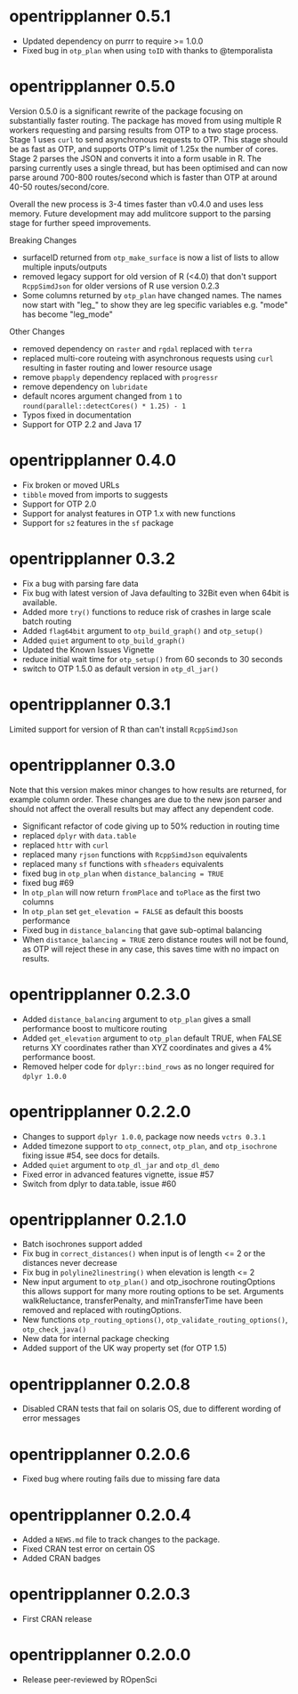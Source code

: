 # opentripplanner 0.5.1

* Updated dependency on purrr to require >= 1.0.0
* Fixed bug in `otp_plan` when using `toID` with thanks to @temporalista


# opentripplanner 0.5.0

Version 0.5.0 is a significant rewrite of the package focusing on substantially faster routing. The package has moved from using multiple R workers requesting and parsing results from OTP to a two stage process. Stage 1 uses `curl` to send asynchronous requests to OTP. This stage should be as fast as OTP, and supports OTP's limit of 1.25x the number of cores. Stage 2 parses the JSON and converts it into a form usable in R. The parsing currently uses a single thread, but has been optimised and can now parse around 700-800 routes/second which is faster than OTP at around 40-50 routes/second/core. 

Overall the new process is 3-4 times faster than v0.4.0 and uses less memory. Future development may add mulitcore support to the parsing stage for further speed improvements.

Breaking Changes

* surfaceID returned from `otp_make_surface` is now a list of lists to allow multiple inputs/outputs
* removed legacy support for old version of R (<4.0) that don't support `RcppSimdJson` for older versions of R use version 0.2.3
* Some columns returned by `otp_plan` have changed names. The names now start with "leg_" to show they are leg specific variables e.g. "mode" has become "leg_mode" 
 
Other Changes

* removed dependency on `raster` and `rgdal` replaced with `terra`
* replaced multi-core routeing with asynchronous requests using `curl` resulting in faster routing and lower resource usage
* remove `pbapply` dependency replaced with `progressr`
* remove dependency on `lubridate`
* default ncores argument changed from `1` to `round(parallel::detectCores() * 1.25) - 1`
* Typos fixed in documentation
* Support for OTP 2.2 and Java 17

# opentripplanner 0.4.0

* Fix broken or moved URLs
* `tibble` moved from imports to suggests
* Support for OTP 2.0
* Support for analyst features in OTP 1.x with new functions
* Support for `s2` features in the `sf` package

# opentripplanner 0.3.2

* Fix a bug with parsing fare data
* Fix bug with latest version of Java defaulting to 32Bit even when 64bit is available.
* Added more `try()` functions to reduce risk of crashes in large scale batch routing
* Added `flag64bit` argument to `otp_build_graph()` and `otp_setup()`
* Added `quiet` argument to `otp_build_graph()`
* Updated the Known Issues Vignette
* reduce initial wait time for `otp_setup()` from 60 seconds to 30 seconds
* switch to OTP 1.5.0 as default version in `otp_dl_jar()`

# opentripplanner 0.3.1

Limited support for version of R than can't install `RcppSimdJson`

# opentripplanner 0.3.0

Note that this version makes minor changes to how results are returned, for example column order. These changes are due to the new json parser and should not affect the overall results but may affect any dependent code.

* Significant refactor of code giving up to 50% reduction in routing time
* replaced `dplyr` with `data.table`
* replaced `httr` with `curl`
* replaced many `rjson` functions with `RcppSimdJson` equivalents
* replaced many `sf` functions with `sfheaders` equivalents
* fixed bug in `otp_plan` when `distance_balancing = TRUE`
* fixed bug #69
* In `otp_plan` will now return `fromPlace` and `toPlace` as the first two columns
* In `otp_plan` set `get_elevation = FALSE` as default this boosts performance
* Fixed bug in `distance_balancing` that gave sub-optimal balancing
* When `distance_balancing = TRUE` zero distance routes will not be found, as OTP will reject these in any case, this saves time with no impact on results.


# opentripplanner 0.2.3.0

* Added `distance_balancing` argument to `otp_plan` gives a small performance boost to multicore routing
* Added `get_elevation` argument to `otp_plan` default TRUE, when FALSE returns XY coordinates rather than XYZ coordinates and gives a 4% performance boost.
* Removed helper code for `dplyr::bind_rows` as no longer required for `dplyr 1.0.0`

# opentripplanner 0.2.2.0

* Changes to support `dplyr 1.0.0`, package now needs `vctrs 0.3.1`
* Added timezone support to `otp_connect`, `otp_plan`, and `otp_isochrone` fixing issue #54, see docs for details.
* Added `quiet` argument to `otp_dl_jar` and `otp_dl_demo`
* Fixed error in advanced features vignette, issue #57
* Switch from dplyr to data.table, issue #60

# opentripplanner 0.2.1.0

* Batch isochrones support added
* Fix bug in `correct_distances()` when input is of length <= 2 or the distances never decrease
* Fix bug in `polyline2linestring()` when elevation is length <= 2
* New input argument to `otp_plan()` and otp_isochrone routingOptions this allows support
    for many more routing options to be set. Arguments walkReluctance, transferPenalty, and
    minTransferTime have been removed and replaced with routingOptions.
* New functions `otp_routing_options()`, `otp_validate_routing_options()`, `otp_check_java()`
* New data for internal package checking
* Added support of the UK way property set (for OTP 1.5)

# opentripplanner 0.2.0.8

* Disabled CRAN tests that fail on solaris OS, due to different wording of error messages

# opentripplanner 0.2.0.6

* Fixed bug where routing fails due to missing fare data

# opentripplanner 0.2.0.4

* Added a `NEWS.md` file to track changes to the package.
* Fixed CRAN test error on certain OS
* Added CRAN badges 

# opentripplanner 0.2.0.3

* First CRAN release

# opentripplanner 0.2.0.0

* Release peer-reviewed by ROpenSci
